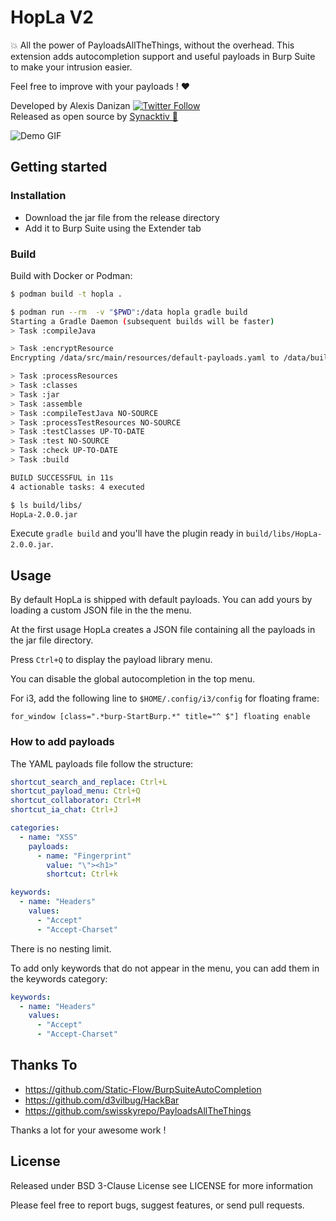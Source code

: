 # HopLa V2

💥 All the power of PayloadsAllTheThings, without the overhead. 
This extension adds autocompletion support and useful payloads in Burp Suite to make your intrusion easier.

Feel free to improve with your payloads ! ❤️

Developed by Alexis Danizan [![Twitter Follow](https://img.shields.io/twitter/follow/alexisdanizan?style=social)](https://twitter.com/alexisdanizan/)  
Released as open source by [Synacktiv 🥷](https://www.synacktiv.com/) 


![Demo GIF](img/demo.gif)

## Getting started

### Installation

 * Download the jar file from the release directory
 * Add it to Burp Suite using the Extender tab

### Build

Build with Docker or Podman:

```bash
$ podman build -t hopla .

$ podman run --rm  -v "$PWD":/data hopla gradle build
Starting a Gradle Daemon (subsequent builds will be faster)
> Task :compileJava

> Task :encryptResource
Encrypting /data/src/main/resources/default-payloads.yaml to /data/build/encryptedResources/default-payloads.enc.yaml

> Task :processResources
> Task :classes
> Task :jar
> Task :assemble
> Task :compileTestJava NO-SOURCE
> Task :processTestResources NO-SOURCE
> Task :testClasses UP-TO-DATE
> Task :test NO-SOURCE
> Task :check UP-TO-DATE
> Task :build

BUILD SUCCESSFUL in 11s
4 actionable tasks: 4 executed

$ ls build/libs/
HopLa-2.0.0.jar
```

Execute `gradle build` and you'll have the plugin ready in `build/libs/HopLa-2.0.0.jar`.

## Usage

By default HopLa is shipped with default payloads. You can add yours by loading a custom JSON file in the the menu. 

At the first usage HopLa creates a JSON file containing all the payloads in the jar file directory.

Press `Ctrl+Q` to display the payload library menu.

You can disable the global autocompletion in the top menu.

For i3, add the following line to `$HOME/.config/i3/config` for floating frame:

```
for_window [class=".*burp-StartBurp.*" title="^ $"] floating enable
```

### How to add payloads

The YAML payloads file follow the structure:

```yaml
shortcut_search_and_replace: Ctrl+L
shortcut_payload_menu: Ctrl+Q
shortcut_collaborator: Ctrl+M
shortcut_ia_chat: Ctrl+J

categories:
  - name: "XSS"
    payloads:
      - name: "Fingerprint"
        value: "\"><h1>"
        shortcut: Ctrl+k

keywords:
  - name: "Headers"
    values:
      - "Accept"
      - "Accept-Charset"
```

There is no nesting limit.

To add only keywords that do not appear in the menu, you can add them in the keywords category:

```yaml
keywords:
  - name: "Headers"
    values:
      - "Accept"
      - "Accept-Charset"
```

## Thanks To

 * https://github.com/Static-Flow/BurpSuiteAutoCompletion
 * https://github.com/d3vilbug/HackBar
 * https://github.com/swisskyrepo/PayloadsAllTheThings

Thanks a lot for your awesome work !

## License

Released under BSD 3-Clause License see LICENSE for more information

Please feel free to report bugs, suggest features, or send pull requests.
